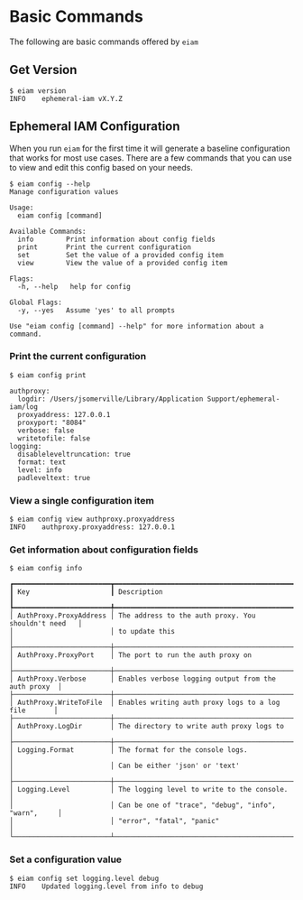 # Basic Commands
The following are basic commands offered by `eiam`

## Get Version

```
$ eiam version
INFO    ephemeral-iam vX.Y.Z
```

## Ephemeral IAM Configuration
When you run `eiam` for the first time it will generate a baseline configuration that works for most use cases.
There are a few commands that you can use to view and edit this config based on your needs.

```
$ eiam config --help
Manage configuration values

Usage:
  eiam config [command]

Available Commands:
  info        Print information about config fields
  print       Print the current configuration
  set         Set the value of a provided config item
  view        View the value of a provided config item

Flags:
  -h, --help   help for config

Global Flags:
  -y, --yes   Assume 'yes' to all prompts

Use "eiam config [command] --help" for more information about a command.
```

### Print the current configuration

```
$ eiam config print

authproxy:
  logdir: /Users/jsomerville/Library/Application Support/ephemeral-iam/log
  proxyaddress: 127.0.0.1
  proxyport: "8084"
  verbose: false
  writetofile: false
logging:
  disableleveltruncation: true
  format: text
  level: info
  padleveltext: true
```

### View a single configuration item

```
$ eiam config view authproxy.proxyaddress
INFO    authproxy.proxyaddress: 127.0.0.1
```

### Get information about configuration fields

```
$ eiam config info

┏━━━━━━━━━━━━━━━━━━━━━━━━┳━━━━━━━━━━━━━━━━━━━━━━━━━━━━━━━━━━━━━━━━━━━━━━━━━━━━━┓
┃ Key                    ┃ Description                                         ┃
┡━━━━━━━━━━━━━━━━━━━━━━━━╇━━━━━━━━━━━━━━━━━━━━━━━━━━━━━━━━━━━━━━━━━━━━━━━━━━━━━┩
│ AuthProxy.ProxyAddress │ The address to the auth proxy. You shouldn't need   │
│                        │ to update this                                      │
├────────────────────────┼─────────────────────────────────────────────────────┤
│ AuthProxy.ProxyPort    │ The port to run the auth proxy on                   │
├────────────────────────┼─────────────────────────────────────────────────────┤
│ AuthProxy.Verbose      │ Enables verbose logging output from the auth proxy  │
├────────────────────────┼─────────────────────────────────────────────────────┤
│ AuthProxy.WriteToFile  │ Enables writing auth proxy logs to a log file       │
├────────────────────────┼─────────────────────────────────────────────────────┤
│ AuthProxy.LogDir       │ The directory to write auth proxy logs to           │
├────────────────────────┼─────────────────────────────────────────────────────┤
│ Logging.Format         │ The format for the console logs.                    │
│                        │ Can be either 'json' or 'text'                      │
├────────────────────────┼─────────────────────────────────────────────────────┤
│ Logging.Level          │ The logging level to write to the console.          │
│                        │ Can be one of "trace", "debug", "info", "warn",     │
│                        │ "error", "fatal", "panic"                           │
└────────────────────────┴─────────────────────────────────────────────────────┘
```

### Set a configuration value

```
$ eiam config set logging.level debug
INFO    Updated logging.level from info to debug
```